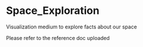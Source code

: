 # Space_Exploration
Visualization medium to explore facts about our space 

Please refer to the reference doc uploaded
